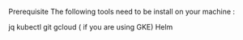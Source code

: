 Prerequisite
The following tools need to be install on your machine :

jq
kubectl
git
gcloud ( if you are using GKE)
Helm